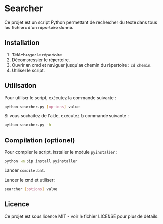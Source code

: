 # Searcher

Ce projet est un script Python permettant de rechercher du texte dans tous les fichiers d'un répertoire donné.

## Installation

1. Télécharger le répertoire.
2. Décompressier le répertoire.
3. Ouvrir un cmd et naviguer jusqu'au chemin du répertoire : `cd chemin`.
4. Utiliser le script.

## Utilisation

Pour utiliser le script, exécutez la commande suivante :

```bash
python searcher.py [options] value
```

Si vous souhaitez de l'aide, exécutez la commande suivante :

```bash
python searcher.py -h
```

## Compilation (optionel)

Pour compiler le script, installer le module `pyinstaller` :

```bash
python -m pip install pyinstaller
```

Lancer `compile.bat`.

Lancer le cmd et utiliser :
```bash
searcher [options] value
```

## Licence

Ce projet est sous licence MIT - voir le fichier LICENSE pour plus de détails.